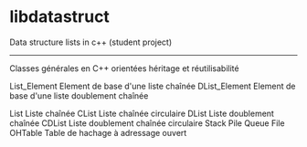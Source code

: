 # libdatastruct
Data structure lists in c++ (student project)

---
Classes générales en C++ orientées héritage et réutilisabilité


List_Element
        Element de base d'une liste chaînée
DList_Element
        Element de base d'une liste doublement chaînée

List
        Liste chaînée
CList
        Liste chaînée circulaire
DList
        Liste doublement chaînée
CDList
        Liste doublement chaînée circulaire
Stack
        Pile
Queue
        File
OHTable
        Table de hachage à adressage ouvert

